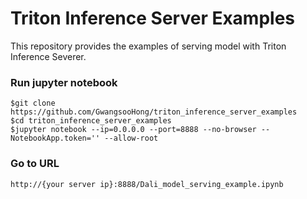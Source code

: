 # Triton Inference Server Examples
This repository provides the examples of serving model with Triton Inference Severer.

### Run jupyter notebook
```
$git clone https://github.com/GwangsooHong/triton_inference_server_examples
$cd triton_inference_server_examples
$jupyter notebook --ip=0.0.0.0 --port=8888 --no-browser --NotebookApp.token='' --allow-root
```

### Go to URL
```
http://{your server ip}:8888/Dali_model_serving_example.ipynb
```

